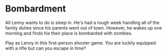 # Bombardment

All Lenny wants to do is sleep in. He's had a rough week handling all of the family duties since his parents went out of town. However, he wakes up one morning and finds his their place is bombarded with zombies.

Play as Lenny in this first-person shooter game. You are luckily equipped with a rifle but can you escape in time?